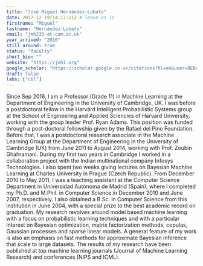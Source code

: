 ```yaml
---
title: "José Miguel Hernández-Lobato"
date: 2017-12-19T14:17:11Z # leave as is
firstname: "Miguel"
lastname: "Hernández-Lobato"
email: "jmh233-at-cam.ac.uk"
year_arrived: "2016"
still_around: true
status: "faculty"
short_bio: ""
website: "https://jmhl.org"
google_scholar: "https://scholar.google.co.uk/citations?hl=en&user=BEBccCQAAAAJ"
draft: false
labs: ["cbl"]
---
```


Since Sep 2016, I am a Professor (Grade 11) in Machine Learning at the Department of Engineering in the University of Cambridge, UK. I was before a postdoctoral fellow in the Harvard Intelligent Probabilistic Systems group at the School of Engineering and Applied Sciencies of Harvard University, working with the group leader Prof. Ryan Adams. This position was funded through a post-doctoral fellowship given by the Rafael del Pino Foundation. Before that, I was a postdoctoral research associate in the Machine Learning Group at the Department of Engineering in the University of Cambridge (UK) from June 2011 to August 2014, working with Prof. Zoubin Ghahramani. During my first two years in Cambridge I worked in a collaboration project with the Indian multinational company Infosys Technologies. I also spent two weeks giving lectures on Bayesian Machine Learning at Charles University in Prague (Czech Republic). From December 2010 to May 2011, I was a teaching assistant at the Computer Science Department in Universidad Autónoma de Madrid (Spain), where I completed my Ph.D. and M.Phil. in Computer Science in December 2010 and June 2007, respectively. I also obtained a B.Sc. in Computer Science from this institution in June 2004, with a special prize to the best academic record on graduation. My research revolves around model based machine learning with a focus on probabilistic learning techniques and with a particular interest on Bayesian optimization, matrix factorization methods, copulas, Gaussian processes and sparse linear models. A general feature of my work is also an emphasis on fast methods for approximate Bayesian inference that scale to large datasets. The results of my research have been published at top machine learning journals (Journal of Machine Learning Research) and conferences (NIPS and ICML).